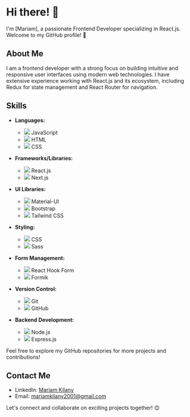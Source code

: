 # Hi there! 👋

I'm [Mariam], a passionate Frontend Developer specializing in React.js. Welcome to my GitHub profile! 🚀

## About Me

I am a frontend developer with a strong focus on building intuitive and responsive user interfaces using modern web technologies. I have extensive experience working with React.js and its ecosystem, including Redux for state management and React Router for navigation.

## Skills

- **Languages:** 
  - <img src="https://img.icons8.com/color/48/000000/javascript.png"/> JavaScript
  - <img src="https://img.icons8.com/color/48/000000/html-5.png"/> HTML
  - <img src="https://img.icons8.com/color/48/000000/css3.png"/> CSS

- **Frameworks/Libraries:** 
  - <img src="https://img.icons8.com/color/48/000000/react-native.png"/> React.js
  - <img src="https://img.icons8.com/color/48/000000/next.png"/> Next.js

- **UI Libraries:** 
  - <img src="https://img.icons8.com/color/48/000000/material-ui.png"/> Material-UI
  - <img src="https://img.icons8.com/color/48/000000/bootstrap.png"/> Bootstrap
  - <img src="https://img.icons8.com/color/48/000000/tailwind-css.png"/> Tailwind CSS

- **Styling:** 
  - <img src="https://img.icons8.com/color/48/000000/css3.png"/> CSS
  - <img src="https://img.icons8.com/color/48/000000/sass.png"/> Sass

- **Form Management:** 
  - <img src="https://img.icons8.com/color/48/000000/react-native.png"/> React Hook Form
  - <img src="https://img.icons8.com/color/48/000000/formik.png"/> Formik

- **Version Control:** 
  - <img src="https://img.icons8.com/color/48/000000/git.png"/> Git
  - <img src="https://img.icons8.com/ios-filled/50/000000/github.png"/> GitHub

- **Backend Development:** 
  - <img src="https://img.icons8.com/color/48/000000/nodejs.png"/> Node.js
  - <img src="https://img.icons8.com/color/48/000000/express.png"/> Express.js

Feel free to explore my GitHub repositories for more projects and contributions!

## Contact Me

- LinkedIn: [Mariam Kilany]([link-to-linkedin](https://www.linkedin.com/in/mariamkilany/))
- Email: [mariamkilany2001@gmail.com](mailto:mariamkilany2001@gmail.com)

Let's connect and collaborate on exciting projects together! 😊
